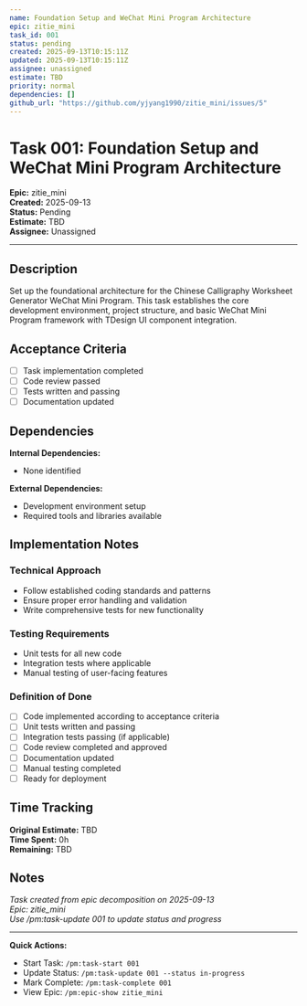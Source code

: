 ```yaml
---
name: Foundation Setup and WeChat Mini Program Architecture
epic: zitie_mini
task_id: 001
status: pending
created: 2025-09-13T10:15:11Z
updated: 2025-09-13T10:15:11Z
assignee: unassigned
estimate: TBD
priority: normal
dependencies: []
github_url: "https://github.com/yjyang1990/zitie_mini/issues/5"
---
```


# Task 001: Foundation Setup and WeChat Mini Program Architecture

**Epic:** zitie_mini  
**Created:** 2025-09-13  
**Status:** Pending  
**Estimate:** TBD  
**Assignee:** Unassigned  

---

## Description

Set up the foundational architecture for the Chinese Calligraphy Worksheet Generator WeChat Mini Program. This task establishes the core development environment, project structure, and basic WeChat Mini Program framework with TDesign UI component integration.

## Acceptance Criteria

- [ ] Task implementation completed
- [ ] Code review passed
- [ ] Tests written and passing
- [ ] Documentation updated

## Dependencies

**Internal Dependencies:**
- None identified

**External Dependencies:**
- Development environment setup
- Required tools and libraries available

## Implementation Notes

### Technical Approach
- Follow established coding standards and patterns
- Ensure proper error handling and validation
- Write comprehensive tests for new functionality

### Testing Requirements
- Unit tests for all new code
- Integration tests where applicable
- Manual testing of user-facing features

### Definition of Done
- [ ] Code implemented according to acceptance criteria
- [ ] Unit tests written and passing
- [ ] Integration tests passing (if applicable)
- [ ] Code review completed and approved
- [ ] Documentation updated
- [ ] Manual testing completed
- [ ] Ready for deployment

## Time Tracking

**Original Estimate:** TBD  
**Time Spent:** 0h  
**Remaining:** TBD  

## Notes

*Task created from epic decomposition on 2025-09-13*  
*Epic: zitie_mini*  
*Use /pm:task-update 001 to update status and progress*

---

**Quick Actions:**
- Start Task: `/pm:task-start 001`
- Update Status: `/pm:task-update 001 --status in-progress`
- Mark Complete: `/pm:task-complete 001`
- View Epic: `/pm:epic-show zitie_mini`
